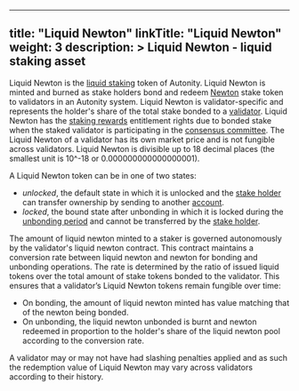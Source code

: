 
---
title: "Liquid Newton"
linkTitle: "Liquid Newton"
weight: 3
description: >
  Liquid Newton - liquid staking asset
---

Liquid Newton is the [liquid staking](/autonity/staking/#liquid-staking) token of Autonity. Liquid Newton is minted and burned as stake holders bond and redeem [Newton](/autonity/protocol-assets/newton/) stake token to validators in an Autonity system. Liquid Newton is validator-specific and represents the holder's share of the total stake bonded to a [validator](/glossary/#validator). Liquid Newton has the [staking rewards](/glossary/#staking-rewards) entitlement rights due to bonded stake when the staked validator is participating in the [consensus committee](/glossary/#consensus-committee). The Liquid Newton of a validator has its own market price and is not fungible across validators. Liquid Newton is divisible up to 18 decimal places (the smallest unit is 10^-18 or 0.000000000000000001).

A Liquid Newton token can be in one of two states:

- _unlocked_, the default state in which it is unlocked and the [stake holder](/glossary/#stakeholder) can transfer ownership by sending to another [account](/glossary/#account).
- _locked_, the bound state after unbonding in which it is locked during the [unbonding period](/glossary/#unbonding-period) and cannot be transferred by the [stake holder](/glossary/#stakeholder).

The amount of liquid newton minted to a staker is governed autonomously by the validator's liquid newton contract. This contract maintains a conversion rate between liquid newton and newton for bonding and unbonding operations. The rate is determined by the ratio of issued liquid tokens over the total amount of stake tokens bonded to the validator. This ensures that a validator’s Liquid Newton tokens remain fungible over time:

- On bonding, the amount of liquid newton minted has value matching that of the newton being bonded.
- On unbonding, the liquid newton unbonded is burnt and newton redeemed in proportion to the holder's share of the liquid newton pool according to the conversion rate.

A validator may or may not have had slashing penalties applied and as such the redemption value of Liquid Newton may vary across validators according to their history.
